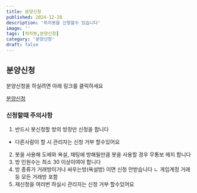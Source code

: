 ```yaml
---
title: 분양신청
published: 2024-12-28
description: '하치봇을 신청할수 있습니다'
image: ''
tags: [하치봇,분양신청]
category: '분양신청'
draft: false 
---
```

## 분양신청

분양신청을 하실려면 아래 링크를 클릭하세요

[분양신청](https://forms.gle/5ZWXEChrUcehK8579/viewform)

### 신청할때 주의사항
1. 반드시 봇신청할 방의 방장만 신청을 합니다
- 다른사람이 할 시 관리자는 신청 거부 할수있어요
2. 봇을 사용해 도배와 욕설, 채팅에 방해될만큼 봇을 사용할 경우 무통보 헤지 합니다
3. 방 인원수는 최소 30 이상이여야 합니다
4. 방 종류가 거래방이거나 싸우는방(욕설방) 이면 신청 안받습니다
ㄴ 게임계정 거래 등 모든 거래방 포함
5. 재신청을 여러번 하실시 관리자는 신청 거부 할수있어요
